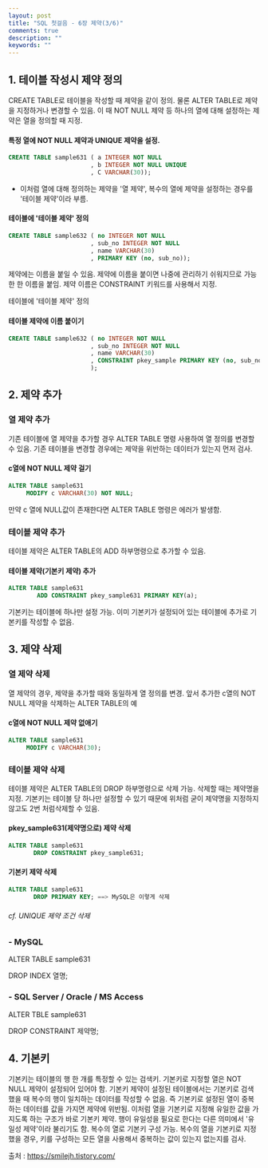 ```yaml
---
layout: post
title: "SQL 첫걸음 - 6장 제약(3/6)" 
comments: true
description: ""
keywords: ""
---
```


## 1. 테이블 작성시 제약 정의

CREATE TABLE로 테이블을 작성할 때 제약을 같이 정의. 물론 ALTER TABLE로 제약을 지정하거나 변경할 수 있음. 이 때 NOT NULL 제약 등 하나의 열에 대해 설정하는 제약은 열을 정의할 때 지정. 

#### 특정 열에 NOT NULL 제약과 UNIQUE 제약을 설정. 

```sql
CREATE TABLE sample631 ( a INTEGER NOT NULL
                       , b INTEGER NOT NULL UNIQUE
                       , C VARCHAR(30));
```

- 이처럼 열에 대해 정의하는 제약을 '열 제약', 복수의 열에 제약을 설정하는 경우를 '테이블 제약'이라 부름.

#### 테이블에 '테이블 제약' 정의

```sql
CREATE TABLE sample632 ( no INTEGER NOT NULL
                       , sub_no INTEGER NOT NULL
                       , name VARCHAR(30)
                       , PRIMARY KEY (no, sub_no));
```

제약에는 이름을 붙일 수 있음. 제약에 이름을 붙이면 나중에 관리하기 쉬워지므로 가능한 한 이름을 붙임. 제약 이름은 CONSTRAINT 키워드를 사용해서 지정. 

테이블에 '테이블 제약' 정의 

#### 테이블 제약에 이름 붙이기

```sql
CREATE TABLE sample632 ( no INTEGER NOT NULL
                       , sub_no INTEGER NOT NULL
                       , name VARCHAR(30)
                       , CONSTRAINT pkey_sample PRIMARY KEY (no, sub_no) ===> 기본키 제약 설정
                       );
```

## 2. 제약 추가

### 열 제약 추가 

기존 테이블에 열 제약을 추가할 경우 ALTER TABLE 명령 사용하여 열 정의를 변경할 수 있음. 기존 테이블을 변경할 경우에는 제약을 위반하는 데이터가 있는지 먼저 검사. 

#### c열에 NOT NULL 제약 걸기 

```sql
ALTER TABLE sample631 
     MODIFY c VARCHAR(30) NOT NULL; 
```

만약 c 열에 NULL값이 존재한다면 ALTER TABLE 명령은 에러가 발생함.  

### 테이블 제약 추가

테이블 제약은 ALTER TABLE의 ADD 하부명령으로 추가할 수 있음.

#### 테이블 제약(기본키 제약) 추가 

```sql
ALTER TABLE sample631 
        ADD CONSTRAINT pkey_sample631 PRIMARY KEY(a);
```

기본키는 테이블에 하나만 설정 가능. 이미 기본키가 설정되어 있는 테이블에 추가로 기본키를 작성할 수 없음. 


## 3. 제약 삭제

### 열 제약 삭제 

열 제약의 경우, 제약을 추가할 때와 동일하게 열 정의를 변경. 앞서 추가한 c열의 NOT NULL 제약을 삭제하는 ALTER TABLE의 예

#### c열에 NOT NULL 제약 없애기

```sql
ALTER TABLE sample631 
     MODIFY c VARCHAR(30);
```

### 테이블 제약 삭제 

테이블 제약은 ALTER TABLE의 DROP 하부명령으로 삭제 가능. 삭제할 때는 제약명을 지정. 기본키는 테이블 당 하나만 설정할 수 있기 때문에 위처럼 굳이 제약명을 지정하지 않고도 2번 처럼삭제할 수 있음. 

#### pkey_sample631(제약명으로) 제약 삭제 

```sql
ALTER TABLE sample631 
       DROP CONSTRAINT pkey_sample631;
```

#### 기본키 제약 삭제 

```sql
ALTER TABLE sample631 
       DROP PRIMARY KEY; ==> MySQL은 이렇게 삭제 
```

###### cf. UNIQUE 제약 조건 삭제

### - MySQL 

ALTER TABLE sample631 

DROP INDEX 열명;
 
### - SQL Server / Oracle / MS Access

ALTER TBLE sample631 

DROP CONSTRAINT 제약명;         


## 4. 기본키
기본키는 테이블의 행 한 개를 특정할 수 있는 검색키. 기본키로 지정할 열은 NOT NULL 제약이 설정되어 있어야 함. 기본키 제약이 설정된 테이블에서는 기본키로 검색했을 때 복수의 행이 일치하는 데이터를 작성할 수 없음. 즉 기본키로 설정된 열이 중복하는 데이터를 값을 가지면 제약에 위반됨. 이처럼 열을 기본키로 지정해 유일한 값을 가지도록 하는 구조가 바로 기본키 제약. 행이 유일성을 필요로 한다는 다른 의미에서 '유일성 제약'이라 불리기도 함. 복수의 열로 기본키 구성 가능. 복수의 열을 기본키로 지정했을 경우, 키를 구성하는 모든 열을 사용해서 중복하는 값이 있는지 없는지를 검사. 


출처 : https://smilejh.tistory.com/
